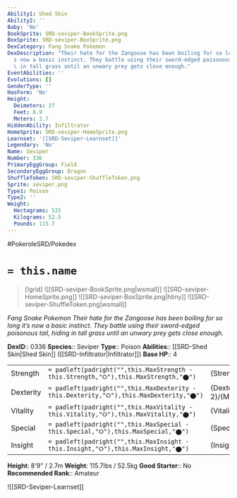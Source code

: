 ```yaml
---
Ability1: Shed Skin
Ability2: ''
Baby: 'No'
BookSprite: SRD-seviper-BookSprite.png
BoxSprite: SRD-seviper-BoxSprite.png
DexCategory: Fang Snake Pokemon
DexDescription: "Their hate for the Zangoose has been boiling for so long it\u2019\
  s now a basic instinct. They battle using their sword-edged poisonous tail, hiding\
  \ in tall grass until an unwary prey gets close enough."
EventAbilities: ''
Evolutions: []
GenderType: ''
HasForm: 'No'
Height:
  Deimeters: 27
  Feet: 8.9
  Meters: 2.7
HiddenAbility: Infiltrator
HomeSprite: SRD-seviper-HomeSprite.png
Learnset: '[[SRD-Seviper-Learnset]]'
Legendary: 'No'
Name: Seviper
Number: 336
PrimaryEggGroup: Field
SecondaryEggGroup: Dragon
ShuffleToken: SRD-seviper-ShuffleToken.png
Sprite: seviper.png
Type1: Poison
Type2: ''
Weight:
  Hectograms: 525
  Kilograms: 52.5
  Pounds: 115.7
---
```


#PokeroleSRD/Pokedex

# `= this.name`

> [!grid]
> ![[SRD-seviper-BookSprite.png|wsmall]]
> ![[SRD-seviper-HomeSprite.png]]
> ![[SRD-seviper-BoxSprite.png|htiny]]
> ![[SRD-seviper-ShuffleToken.png|wsmall]]


*Fang Snake Pokemon*
*Their hate for the Zangoose has been boiling for so long it’s now a basic instinct. They battle using their sword-edged poisonous tail, hiding in tall grass until an unwary prey gets close enough.*

**DexID**:: 0336
**Species**:: Seviper
**Type**:: Poison
**Abilities**:: [[SRD-Shed Skin|Shed Skin]] ([[SRD-Infiltrator|Infiltrator]])
**Base HP**:: 4

|           |                                                                                        |                                          |
| --------- | -------------------------------------------------------------------------------------- | ---------------------------------------- |
| Strength  | `= padleft(padright("",this.MaxStrength - this.Strength,"⭘"),this.MaxStrength,"⬤")`    | (Strength::3)/(MaxStrength::6)   |
| Dexterity | `= padleft(padright("",this.MaxDexterity - this.Dexterity,"⭘"),this.MaxDexterity,"⬤")` | (Dexterity:: 2)/(MaxDexterity::4) |
| Vitality  | `= padleft(padright("",this.MaxVitality - this.Vitality,"⭘"),this.MaxVitality,"⬤")`    | (Vitality::2)/(MaxVitality::4)   |
| Special   | `= padleft(padright("",this.MaxSpecial - this.Special,"⭘"),this.MaxSpecial,"⬤")`       | (Special::3)/(MaxSpecial::6)     |
| Insight   | `= padleft(padright("",this.MaxInsight - this.Insight,"⭘"),this.MaxInsight,"⬤")`       | (Insight::2)/(MaxInsight::4)     |

**Height**: 8'9" / 2.7m
**Weight**: 115.7lbs / 52.5kg
**Good Starter**:: No
**Recommended Rank**:: Amateur

![[SRD-Seviper-Learnset]]